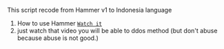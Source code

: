 This script recode from Hammer v1 to Indonesia language
1. How to use Hammer [`Watch it`](http://www.youtube.com/watch?v=HVbRUhX2EPo) 
2. just watch that video you will be able to ddos ​​method
(but don't abuse because abuse is not good.)

